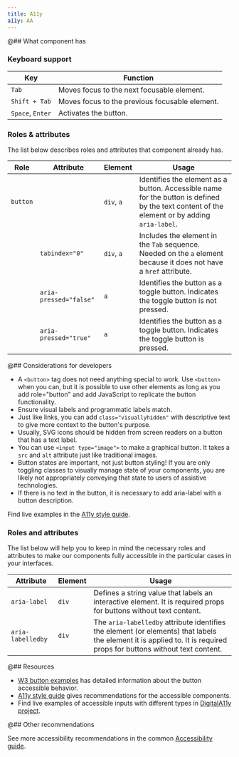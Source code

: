 ```yaml
---
title: A11y
a11y: AA
---
```


@## What component has

### Keyboard support

| Key              | Function                                       |
| ---------------- | ---------------------------------------------- |
| `Tab`            | Moves focus to the next focusable element.     |
| `Shift + Tab`    | Moves focus to the previous focusable element. |
| `Space`, `Enter` | Activates the button.                          |

### Roles & attributes

The list below describes roles and attributes that component already has.

| Role     | Attribute              | Element    | Usage                                                                                                                                       |
| -------- | ---------------------- | ---------- | ------------------------------------------------------------------------------------------------------------------------------------------- |
| `button` |                        | `div`, `a` | Identifies the element as a button. Accessible name for the button is defined by the text content of the element or by adding `aria-label`. |
|          | `tabindex="0"`         | `div`, `a` | Includes the element in the `Tab` sequence. Needed on the `a` element because it does not have a `href` attribute.                          |
|          | `aria-pressed="false"` | `a`        | Identifies the button as a toggle button. Indicates the toggle button is not pressed.                                                       |
|          | `aria-pressed="true"`  | `a`        | Identifies the button as a toggle button. Indicates the toggle button is pressed.                                                           |

@## Considerations for developers

- A `<button>` tag does not need anything special to work. Use `<button>` when you can, but it is possible to use other elements as long as you add role="button" and add JavaScript to replicate the button functionality.
- Ensure visual labels and programmatic labels match.
- Just like links, you can add `class="visuallyhidden"` with descriptive text to give more context to the button's purpose.
- Usually, SVG icons should be hidden from screen readers on a button that has a text label.
- You can use `<input type="image">` to make a graphical button. It takes a `src` and `alt` attribute just like traditional images.
- Button states are important, not just button styling! If you are only toggling classes to visually manage state of your components, you are likely not appropriately conveying that state to users of assistive technologies.
- If there is no text in the button, it is necessary to add aria-label with a button description.

Find live examples in the [A11y style guide](https://a11y-style-guide.com/style-guide/section-general.html).

### Roles and attributes

The list below will help you to keep in mind the necessary roles and attributes to make our components fully accessible in the particular cases in your interfaces.

| Attribute         | Element | Usage                                                                                                                                                                 |
| ----------------- | ------- | --------------------------------------------------------------------------------------------------------------------------------------------------------------------- |
| `aria-label`      | `div`   | Defines a string value that labels an interactive element. It is required props for buttons without text content.                                                     |
| `aria-labelledby` | `div`   | The `aria-labelledby` attribute identifies the element (or elements) that labels the element it is applied to. It is required props for buttons without text content. |

@## Resources

- [W3 button examples](https://www.w3.org/TR/wai-aria-practices-1.1/examples/button/button.html) has detailed information about the button accessible behavior.
- [A11y style guide](https://a11y-style-guide.com/style-guide/section-general.html) gives recommendations for the accessible components.
- Find live examples of accessible inputs with different types in [DigitalA11y project](https://www.digitala11y.com/demos/accessibility-of-html-input-types-examples/).

@## Other recommendations

See more accessibility recommendations in the common [Accessibility guide](/core-principles/a11y/).
